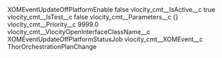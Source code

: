 <?xml version="1.0" encoding="UTF-8"?>
<CustomMetadata xmlns="http://soap.sforce.com/2006/04/metadata" xmlns:xsi="http://www.w3.org/2001/XMLSchema-instance" xmlns:xsd="http://www.w3.org/2001/XMLSchema">
    <label>XOMEventUpdateOffPlatformEnable</label>
    <protected>false</protected>
    <values>
        <field>vlocity_cmt__IsActive__c</field>
        <value xsi:type="xsd:boolean">true</value>
    </values>
    <values>
        <field>vlocity_cmt__IsTest__c</field>
        <value xsi:type="xsd:boolean">false</value>
    </values>
    <values>
        <field>vlocity_cmt__Parameters__c</field>
        <value xsi:type="xsd:string">{}</value>
    </values>
    <values>
        <field>vlocity_cmt__Priority__c</field>
        <value xsi:type="xsd:double">9999.0</value>
    </values>
    <values>
        <field>vlocity_cmt__VlocityOpenInterfaceClassName__c</field>
        <value xsi:type="xsd:string">XOMEventUpdateOffPlatformStatusJob</value>
    </values>
    <values>
        <field>vlocity_cmt__XOMEvent__c</field>
        <value xsi:type="xsd:string">ThorOrchestrationPlanChange</value>
    </values>
</CustomMetadata>
